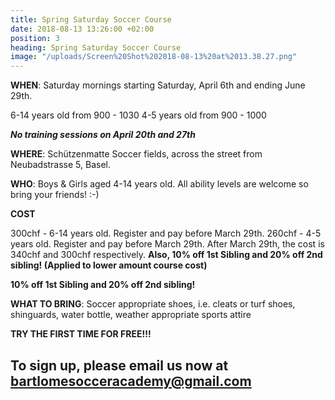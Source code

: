 ```yaml
---
title: Spring Saturday Soccer Course
date: 2018-08-13 13:26:00 +02:00
position: 3
heading: Spring Saturday Soccer Course
image: "/uploads/Screen%20Shot%202018-08-13%20at%2013.38.27.png"
---
```


**WHEN**: Saturday mornings starting Saturday, April 6th and ending June 29th.

6-14 years old from 900 - 1030
4-5 years old from 900 - 1000

***No training sessions on April 20th and 27th***

**WHERE**: Schützenmatte Soccer fields, across the street from Neubadstrasse 5, Basel.

**WHO**: Boys & Girls aged 4-14 years old. All ability levels are welcome so bring your friends! :-)

**COST**

300chf - 6-14 years old. Register and pay before March 29th.
260chf - 4-5 years old. Register and pay before March 29th.
After March 29th, the cost is 340chf and 300chf respectively.
**Also, 10% off 1st Sibling and 20% off 2nd sibling! (Applied to lower amount course cost)**

**10% off 1st Sibling and 20% off 2nd sibling!**

**WHAT TO BRING**: Soccer appropriate shoes, i.e. cleats or turf shoes, shinguards, water bottle, weather appropriate sports attire

**TRY THE FIRST TIME FOR FREE!!!**

## To sign up, please email us now at bartlomesocceracademy@gmail.com
